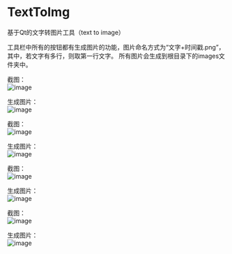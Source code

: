 # TextToImg
基于Qt的文字转图片工具（text to image）

工具栏中所有的按钮都有生成图片的功能，图片命名方式为“文字+时间戳.png”，其中，若文字有多行，则取第一行文字。
所有图片会生成到根目录下的images文件夹中。

截图：  
![image](https://github.com/snolkmg/TextToImg/blob/master/screenshot/001.jpg)

生成图片：  
![image](https://github.com/snolkmg/TextToImg/blob/master/screenshot/微软雅黑_1519367462.png)

截图：  
![image](https://github.com/snolkmg/TextToImg/blob/master/screenshot/002.jpg)
  
生成图片：  
![image](https://github.com/snolkmg/TextToImg/blob/master/screenshot/微软雅黑_1519367465.png)

截图：  
![image](https://github.com/snolkmg/TextToImg/blob/master/screenshot/003.jpg)

生成图片：  
![image](https://github.com/snolkmg/TextToImg/blob/master/screenshot/Microsoft_1519370786.png)

截图：  
![image](https://github.com/snolkmg/TextToImg/blob/master/screenshot/004.jpg)

生成图片：  
![image](https://github.com/snolkmg/TextToImg/blob/master/screenshot/Microsoft_1519370828.png)